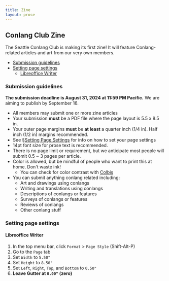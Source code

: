 ```yaml
---
title: Zine
layout: prose
---
```

<h2 class="mb-0">Conlang Club Zine</h2>
<p class="lead">The Seattle Conlang Club is making its first zine! It will feature Conlang-related articles and art from our very own members.</p>

* [Submission guidelines](#submission-guidelines)
* [Setting page settings](#setting-page-settings)
    - [Libreoffice Writer](#libreoffice-writer)

### Submission guidelines
**The submission deadline is August 31, 2024 at 11:59 PM Pacific.** We are aiming to publish by September 16.

* All members may submit one or more zine articles
* Your submission **must** be a PDF file where the page layout is 5.5 x 8.5 in.
* Your outer page margins **must** be **at least** a quarter inch (1/4 in). Half inch (1/2 in) margins recommended.
* See [§Setting Page Settings](#setting-page-settings) for info on how to set your page settings
* 14pt font size for prose text is recommended.
* There is no page limit or requirement, but we anticipate most people will submit 0.5 ~ 3 pages per article.
* Color is allowed, but be mindful of people who want to print this at home. Don't waste ink!
    - You can check for color contrast with [Colbis](https://www.color-blindness.com/coblis-color-blindness-simulator/)
* You can submit anything conlang related including:
    - Art and drawings using conlangs
    - Writing and translations using conlangs
    - Descriptions of conlangs or features
    - Surveys of conlangs or features
    - Reviews of conlangs
    - Other conlang stuff

### Setting page settings
#### Libreoffice Writer
1. In the top menu bar, click `Format` > `Page Style` (Shift-Alt-P)
2. Go to the `Page` tab
3. Set `Width` to `5.50"`
4. Set `Height` to `8.50"`
5. Set `Left`, `Right`, `Top`, and `Bottom` to `0.50"`
6. **Leave Gutter at `0.00"` (zero)**